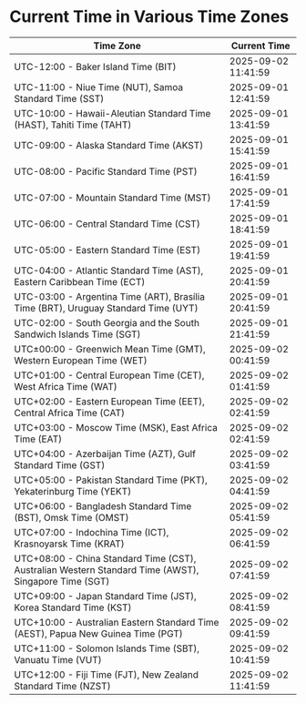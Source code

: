 # Current Time in Various Time Zones

| Time Zone | Current Time |
|-----------|--------------|
| UTC-12:00 - Baker Island Time (BIT) | 2025-09-02 11:41:59 |
| UTC-11:00 - Niue Time (NUT), Samoa Standard Time (SST) | 2025-09-01 12:41:59 |
| UTC-10:00 - Hawaii-Aleutian Standard Time (HAST), Tahiti Time (TAHT) | 2025-09-01 13:41:59 |
| UTC-09:00 - Alaska Standard Time (AKST) | 2025-09-01 15:41:59 |
| UTC-08:00 - Pacific Standard Time (PST) | 2025-09-01 16:41:59 |
| UTC-07:00 - Mountain Standard Time (MST) | 2025-09-01 17:41:59 |
| UTC-06:00 - Central Standard Time (CST) | 2025-09-01 18:41:59 |
| UTC-05:00 - Eastern Standard Time (EST) | 2025-09-01 19:41:59 |
| UTC-04:00 - Atlantic Standard Time (AST), Eastern Caribbean Time (ECT) | 2025-09-01 20:41:59 |
| UTC-03:00 - Argentina Time (ART), Brasília Time (BRT), Uruguay Standard Time (UYT) | 2025-09-01 20:41:59 |
| UTC-02:00 - South Georgia and the South Sandwich Islands Time (SGT) | 2025-09-01 21:41:59 |
| UTC±00:00 - Greenwich Mean Time (GMT), Western European Time (WET) | 2025-09-02 00:41:59 |
| UTC+01:00 - Central European Time (CET), West Africa Time (WAT) | 2025-09-02 01:41:59 |
| UTC+02:00 - Eastern European Time (EET), Central Africa Time (CAT) | 2025-09-02 02:41:59 |
| UTC+03:00 - Moscow Time (MSK), East Africa Time (EAT) | 2025-09-02 02:41:59 |
| UTC+04:00 - Azerbaijan Time (AZT), Gulf Standard Time (GST) | 2025-09-02 03:41:59 |
| UTC+05:00 - Pakistan Standard Time (PKT), Yekaterinburg Time (YEKT) | 2025-09-02 04:41:59 |
| UTC+06:00 - Bangladesh Standard Time (BST), Omsk Time (OMST) | 2025-09-02 05:41:59 |
| UTC+07:00 - Indochina Time (ICT), Krasnoyarsk Time (KRAT) | 2025-09-02 06:41:59 |
| UTC+08:00 - China Standard Time (CST), Australian Western Standard Time (AWST), Singapore Time (SGT) | 2025-09-02 07:41:59 |
| UTC+09:00 - Japan Standard Time (JST), Korea Standard Time (KST) | 2025-09-02 08:41:59 |
| UTC+10:00 - Australian Eastern Standard Time (AEST), Papua New Guinea Time (PGT) | 2025-09-02 09:41:59 |
| UTC+11:00 - Solomon Islands Time (SBT), Vanuatu Time (VUT) | 2025-09-02 10:41:59 |
| UTC+12:00 - Fiji Time (FJT), New Zealand Standard Time (NZST) | 2025-09-02 11:41:59 |
